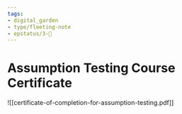 ```yaml
---
tags: 
- digital_garden
- type/fleeting-note
- epstatus/3-🌳
---
```

# Assumption Testing Course Certificate

![[certificate-of-completion-for-assumption-testing.pdf]]